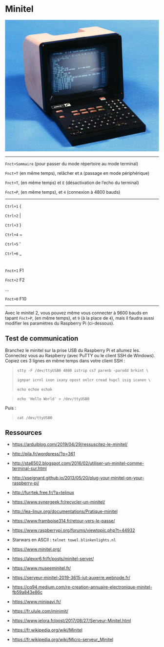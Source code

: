 # Minitel

![image text](files/minitel1.jpg "Minitel 1")

---

`Fnct+Sommaire` (pour passer du mode répertoire au mode terminal)

`Fnct+T` (en même temps), relâcher et `A` (passage en mode périphérique)

`Fnct+T`, (en même temps) et `E` (désactivation de l’echo du terminal)

`Fnct+P`, (en même temps), et `4` (connexion à 4800 bauds)

---

`Ctrl+1`  {

`Ctrl+2`  |

`Ctrl+3`  }

`Ctrl+4`  ~

`Ctrl+5`  '

`Ctrl+6`  _

#

`Fnct+1` F1

`Fnct+2` F2

...

`Fnct+0` F10

---

Avec le minitel 2, vous pouvez même vous connecter à 9600 bauds en tapant `Fnct+P`, (en même temps), et `9` (à la place de `4`), mais il faudra aussi modifier les paramètres du Raspberry Pi (ci-dessous).



## Test de communication

Branchez le minitel sur la prise USB du Raspberry Pi et allumez les. Connectez vous au Raspberry (avec PuTTY ou le client SSH de Windows).
Copiez ces 3 lignes en même temps dans votre client SSH :



> `stty -F /dev/ttyUSB0 4800 istrip cs7 parenb -parodd brkint \`
> 
> `ignpar icrnl ixon ixany opost onlcr cread hupcl isig icanon \`
> 
> `echo echoe echok`

> `echo 'Hello World' > /dev/ttyUSB0`


 Puis :

> `cat /dev/ttyUSB0`



## Ressources

- https://arduiblog.com/2019/04/29/ressuscitez-le-minitel/

- http://pila.fr/wordpress/?p=361

- http://sta6502.blogspot.com/2016/02/utiliser-un-minitel-comme-terminal-sur.html

- http://xseignard.github.io/2013/05/20/plug-your-minitel-on-your-raspberry-pi/

- http://furrtek.free.fr/?a=telinux

- https://www.synergeek.fr/recycler-un-minitel/

- http://lea-linux.org/documentations/Pratique-minitel

- https://www.framboise314.fr/retour-vers-le-passe/

- https://www.raspberrypi.org/forums/viewtopic.php?t=44932

- Starwars en ASCII :
`telnet towel.blinkenlights.nl`


- https://www.minitel.org/


- https://alexxr6.fr/fr/posts/minitel-server/

- https://www.museeminitel.fr/

- https://serveur-minitel-2019-3615-iut-auxerre.webnode.fr/

- https://cq94.medium.com/re-creation-annuaire-electronique-minitel-fb59a843e86c

- https://www.minipavi.fr/

- https://fr.ulule.com/minimit/

- https://www.jelora.fr/post/2017/08/27/Serveur-Minitel.html

- https://fr.wikipedia.org/wiki/Minitel

- https://fr.wikipedia.org/wiki/Micro-serveur_Minitel
